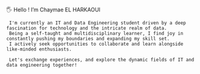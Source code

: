 🖐 Hello ! I’m Chaymae EL HARKAOUI
     
     I'm currently an IT and Data Engineering student driven by a deep fascination for technology and the intricate realm of data.
     Being a self-taught and multidisciplinary learner, I find joy in constantly pushing my boundaries and expanding my skill set.
     I actively seek opportunities to collaborate and learn alongside like-minded enthusiasts.

     Let's exchange experiences, and explore the dynamic fields of IT and data engineering together!


